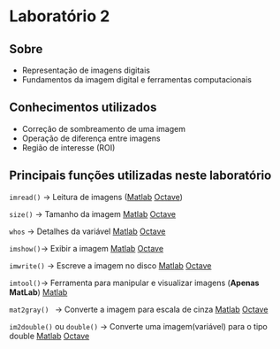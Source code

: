 # Laboratório 2

 ## Sobre 

* Representação de imagens digitais
* Fundamentos da imagem digital e ferramentas computacionais

## Conhecimentos utilizados

* Correção de sombreamento de uma imagem
* Operação de diferença entre imagens
* Região de interesse (ROI)

## Principais funções utilizadas neste laboratório

`imread()` $\rightarrow$ Leitura de imagens ([Matlab](https://www.mathworks.com/help/matlab/ref/imread.html) [Octave](https://octave.org/doc/v4.2.1/Loading-and-Saving-Images.html))

`size()` $\rightarrow$ Tamanho da imagem [Matlab](https://www.mathworks.com/help/matlab/ref/size.html) [Octave](https://octave.org/doc/v4.0.1/Object-Sizes.html#XREFsize)  

`whos` $\rightarrow$ Detalhes da variável [Matlab](https://www.mathworks.com/help/matlab/ref/who.html) [Octave](https://octave.sourceforge.io/octave/function/whos.html)  

`imshow()`$\rightarrow$ Exibir a imagem [Matlab](https://www.mathworks.com/help/matlab/ref/imshow.html) [Octave](https://octave.sourceforge.io/octave/function/imshow.html)  

`imwrite()` $\rightarrow$ Escreve a imagem no disco [Matlab](https://www.mathworks.com/help/matlab/ref/imwrite.html) [Octave](https://octave.sourceforge.io/octave/function/imwrite.html)  

`imtool()`$\rightarrow$ Ferramenta para manipular e visualizar imagens (**Apenas MatLab**) [Matlab](https://www.mathworks.com/help/images/ref/imtool.html)  

`mat2gray() ` $\rightarrow$ Converte a imagem para escala de cinza [Matlab](https://www.mathworks.com/help/images/ref/mat2gray.html?s_tid=srchtitle) [Octave](https://octave.sourceforge.io/image/function/mat2gray.html)  

`im2double()` ou `double()` $\rightarrow$ Converte uma imagem(variável) para o tipo double  [Matlab](https://www.mathworks.com/help/matlab/ref/im2double.html) [Octave](https://octave.sourceforge.io/image/function/im2double.html)  

